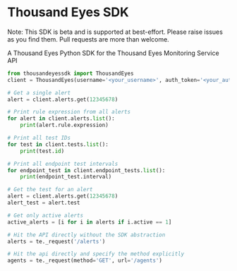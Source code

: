 # Thousand Eyes SDK

Note: This SDK is beta and is supported at best-effort. Please raise issues as you find them. Pull requests are more than welcome.

A Thousand Eyes Python SDK for the Thousand Eyes Monitoring Service API

``` python
from thousandeyessdk import ThousandEyes
client = ThousandEyes(username='<your_username>', auth_token='<your_auth_token>')

# Get a single alert
alert = client.alerts.get(12345678)

# Print rule expression from all alerts
for alert in client.alerts.list():
    print(alert.rule.expression)

# Print all test IDs
for test in client.tests.list():
    print(test.id)

# Print all endpoint test intervals
for endpoint_test in client.endpoint_tests.list():
    print(endpoint_test.interval)

# Get the test for an alert
alert = client.alerts.get(12345678)
alert_test = alert.test

# Get only active alerts
active_alerts = [i for i in alerts if i.active == 1]

# Hit the API directly without the SDK abstraction
alerts = te._request('/alerts')

# Hit the api directly and specify the method explicitly
agents = te._request(method='GET', url='/agents')
```
